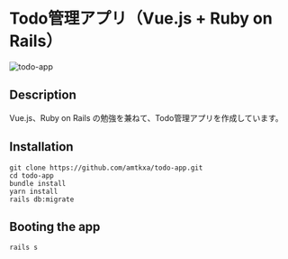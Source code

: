 # Todo管理アプリ（Vue.js + Ruby on Rails）

![todo-app](https://user-images.githubusercontent.com/32428472/41723883-3c6c6126-75a7-11e8-98f5-bcaedb6f8149.gif)

## Description

Vue.js、Ruby on Rails の勉強を兼ねて、Todo管理アプリを作成しています。

## Installation

```
git clone https://github.com/amtkxa/todo-app.git
cd todo-app
bundle install
yarn install
rails db:migrate
```

## Booting the app

```
rails s
```
